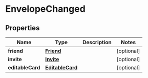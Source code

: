 
# EnvelopeChanged

## Properties
Name | Type | Description | Notes
------------ | ------------- | ------------- | -------------
**friend** | [**Friend**](Friend.md) |  |  [optional]
**invite** | [**Invite**](Invite.md) |  |  [optional]
**editableCard** | [**EditableCard**](EditableCard.md) |  |  [optional]



